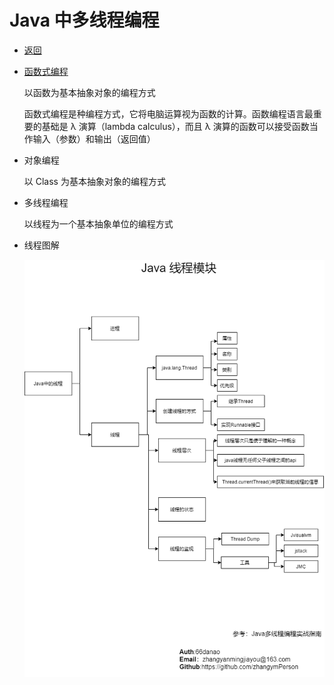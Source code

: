 # Java 中多线程编程

- [返回](./README.md)
- [函数式编程](https://baike.baidu.com/item/函数式编程/4035031)

  以函数为基本抽象对象的编程方式

  函数式编程是种编程方式，它将电脑运算视为函数的计算。函数编程语言最重要的基础是 λ 演算（lambda calculus），而且 λ 演算的函数可以接受函数当作输入（参数）和输出（返回值）

- 对象编程

  以 Class 为基本抽象对象的编程方式

- 多线程编程

  以线程为一个基本抽象单位的编程方式

- 线程图解

  ![线程图](../../Picture/java-thread-note.png)

